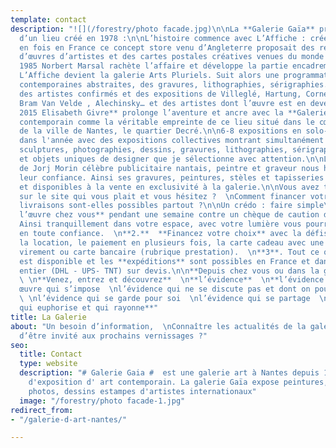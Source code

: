 ```yaml
---
template: contact
description: "![](/forestry/photo facade.jpg)\n\nLa **Galerie Gaïa** prolonge l’esprit
  d’un lieu créé en 1978 :\n\nL’histoire commence avec L’Affiche : créé pour la première
  en fois en France ce concept store venu d’Angleterre proposait des reproductions
  d’œuvres d’artistes et des cartes postales créatives venues du monde entier.\n\nEn
  1985 Norbert Marsal rachète l’affaire et développe la partie encadrement. En 1999
  L’Affiche devient la galerie Arts Pluriels. Suit alors une programmation d’oeuvres
  contemporaines abstraites, des gravures, lithographies, sérigraphies. Ainsi alternent
  des artistes confirmés et des expositions de Villeglé, Hartung, Corneille, Combas,
  Bram Van Velde , Alechinsky… et des artistes dont l’œuvre est en devenir.\n\n**En
  2015 Elisabeth Givre** prolonge l’aventure et ancre avec la **Galerie Gaïa**, l’art
  contemporain comme la véritable empreinte de ce lieu situé dans le cœur historique
  de la ville de Nantes, le quartier Decré.\n\n6-8 expositions en solo-show alternent
  dans l'année avec des expositions collectives montrant simultanément des peintures,
  sculptures, photographies, dessins, gravures, lithographies, sérigraphies, céramiques
  et objets uniques de designer que je sélectionne avec attention.\n\nLes héritiers
  de Jorj Morin célèbre publicitaire nantais, peintre et graveur nous honorent de
  leur confiance. Ainsi ses gravures, peintures, stèles et tapisseries sont exposées
  et disponibles à la vente en exclusivité à la galerie.\n\nVous avez trouvé une œuvre
  sur le site qui vous plait et vous hésitez ?  \nComment financer votre achat ?  \nLes
  livraisons sont-elles possibles partout ?\n\nUn crédo : faire simple\n\n**1.  Essayer
  l’œuvre chez vous** pendant une semaine contre un chèque de caution de son montant.
  Ainsi tranquillement dans votre espace, avec votre lumière vous pourrez choisir
  en toute confiance.  \n**2.**  **Financez votre choix** avec la défiscalisation,
  la location, le paiement en plusieurs fois, la carte cadeau avec une cagnotte ,par
  virement ou carte bancaire (rubrique prestation).  \n**3**. Tout ce que vous voyez
  est disponible et les **expéditions** sont possibles en France et dans le monde
  entier (DHL - UPS- TNT) sur devis.\n\n**Depuis chez vous ou dans la galerie...**
  \ \n**Venez, entrez et découvrez**  \n**l’évidence**  \n**l’évidence devant une
  œuvre qui s’impose  \nl’évidence qui ne se discute pas et dont on pourra discuter
  \ \nl’évidence qui se garde pour soi  \nl’évidence qui se partage  \nl’évidence
  qui euphorise et qui rayonne**"
title: La Galerie
about: "Un besoin d’information,  \nConnaître les actualités de la galerie,  \nEnvie
  d’être invité aux prochains vernissages ?"
seo:
  title: Contact
  type: website
  description: "# Galerie Gaia #  est une galerie art à Nantes depuis 1978 galerie
    d'exposition d' art contemporain. La galerie Gaïa expose peintures, sculptures,
    photos, dessins estampes d'artistes internationaux"
  image: "/forestry/photo facade-1.jpg"
redirect_from:
- "/galerie-d-art-nantes/"

---
```

